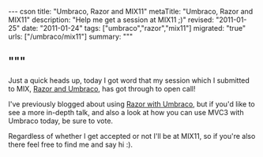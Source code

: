 --- cson
title: "Umbraco, Razor and MIX11"
metaTitle: "Umbraco, Razor and MIX11"
description: "Help me get a session at MIX11 ;)"
revised: "2011-01-25"
date: "2011-01-24"
tags: ["umbraco","razor","mix11"]
migrated: "true"
urls: ["/umbraco/mix11"]
summary: """

"""
---
Just a quick heads up, today I got word that my session which I submitted to MIX, [Razor and Umbraco][1], has got through to open call!

I've previously blogged about using [Razor with Umbraco][2], but if you'd like to see a more in-depth talk, and also a look at how you can use MVC3 with Umbraco today, be sure to vote.

Regardless of whether I get accepted or not I'll be at MIX11, so if you're also there feel free to find me and say hi :).


  [1]: http://live.visitmix.com/OpenCall/Vote/Session/139
  [2]: http://www.aaron-powell.com/umbraco-4-and-razor